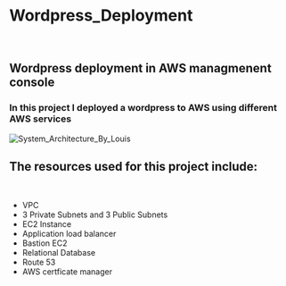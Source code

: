 # Wordpress_Deployment
<br>

## Wordpress deployment in AWS managmenent console
### In this project I deployed a wordpress to AWS using different AWS services


![System_Architecture_By_Louis](https://github.com/user-attachments/assets/c37e98ed-a0a9-4f7f-8e1b-a1c384e6e383)


## The resources used for this project include:
<br>

-  VPC
-  3 Private Subnets and 3 Public Subnets
-  EC2 Instance
-  Application load balancer
-  Bastion EC2
-  Relational Database
-  Route 53
-  AWS certficate manager
  
